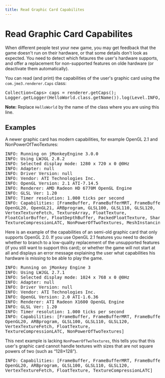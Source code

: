 ```yaml
---
title: Read Graphic Card Capabilites
---
```

<h1 class="sectionedit1" id="read_graphic_card_capabilites">Read Graphic Card Capabilites</h1>
<div class="level1">

<p>
When different people test your new game, you may get feedback that the game doesn't run on their hardware, or that some details don't look as expected. You need to detect which fetaures the user's hardware supports, and offer a replacement for non-supported features on olde hardware (or deactivate them automatically).
</p>

<p>
You can read (and print) the capabilities of the user's graphic card using the <code>com.jme3.renderer.Caps</code> class:
</p>
<pre class="code java">Collection<span class="sy0">&lt;</span>Caps<span class="sy0">&gt;</span> caps <span class="sy0">=</span> renderer.<span class="me1">getCaps</span><span class="br0">(</span><span class="br0">)</span><span class="sy0">;</span>
Logger.<span class="me1">getLogger</span><span class="br0">(</span>HelloWorld.<span class="kw1">class</span>.<span class="me1">getName</span><span class="br0">(</span><span class="br0">)</span><span class="br0">)</span>.<span class="me1">log</span><span class="br0">(</span>Level.<span class="me1">INFO</span>, “Caps<span class="sy0">:</span> <span class="br0">{</span><span class="nu0">0</span><span class="br0">}</span>”, caps.<span class="me1">toString</span><span class="br0">(</span><span class="br0">)</span><span class="br0">)</span><span class="sy0">;</span></pre>

<p>
<strong>Note:</strong> Replace <code>HelloWorld</code> by the name of the class where you are using this line.
</p>

</div>
<!-- EDIT1 SECTION "Read Graphic Card Capabilites" [1-731] -->
<h2 class="sectionedit2" id="examples">Examples</h2>
<div class="level2">

<p>
A newer graphic card has modern capabilities, for example OpenGL 2.1 and NonPowerOfTwoTextures: 
</p>
<pre class="code">INFO: Running on jMonkeyEngine 3.0.0 
INFO: Using LWJGL 2.8.2
INFO: Selected display mode: 1280 x 720 x 0 @0Hz
INFO: Adapter: null
INFO: Driver Version: null
INFO: Vendor: ATI Technologies Inc.
INFO: OpenGL Version: 2.1 ATI-7.14.5
INFO: Renderer: AMD Radeon HD 6770M OpenGL Engine
INFO: GLSL Ver: 1.20
INFO: Timer resolution: 1.000 ticks per second
INFO: Capabilities: [FrameBuffer, FrameBufferMRT, FrameBufferMultisample, 
OpenGL20, OpenGL21, ARBprogram, GLSL100, GLSL110, GLSL120, 
VertexTextureFetch, TextureArray, FloatTexture, 
FloatColorBuffer, FloatDepthBuffer, PackedFloatTexture, SharedExponentTexture, PackedFloatColorBuffer, 
TextureCompressionLATC, NonPowerOfTwoTextures, MeshInstancing]</pre>

<p>
Here is an example of the capabilities of an semi-old graphic card that only supports OpenGL 2.0. If you use OpenGL 2.1 features you need to decide whether to branch to a low-quality replacement of the unsupported features (if you still want to support this card); or whether the game will not start at all and displays an error message explaining the user what capabilities his hardware is missing to be able to play the game.
</p>
<pre class="code">INFO: Running on jMonkey Engine 3 
INFO: Using LWJGL 2.7.1
INFO: Selected display mode: 1024 x 768 x 0 @0Hz
INFO: Adapter: null
INFO: Driver Version: null
INFO: Vendor: ATI Technologies Inc.
INFO: OpenGL Version: 2.0 ATI-1.6.36
INFO: Renderer: ATI Radeon X1600 OpenGL Engine
INFO: GLSL Ver: 1.20
INFO: Timer resolution: 1.000 ticks per second
INFO: Capabilities: [FrameBuffer, FrameBufferMRT, FrameBufferMultisample,
OpenGL20, ARBprogram, GLSL100, GLSL110, GLSL120, 
VertexTextureFetch, FloatTexture, 
TextureCompressionLATC, NonPowerOfTwoTextures]</pre>

<p>
This next example is lacking <code>NonPowerOfTwoTextures</code>, this tells you that this user's graphic card cannot handle textures with sizes that are not square powers of two (such as “128×128”).
</p>
<pre class="code">INFO: Capabilities: [FrameBuffer, FrameBufferMRT, FrameBufferMultisample, 
OpenGL20, ARBprogram, GLSL100, GLSL110, GLSL120, 
VertexTextureFetch, FloatTexture, TextureCompressionLATC]</pre>

</div>
<!-- EDIT2 SECTION "Examples" [732-] -->
